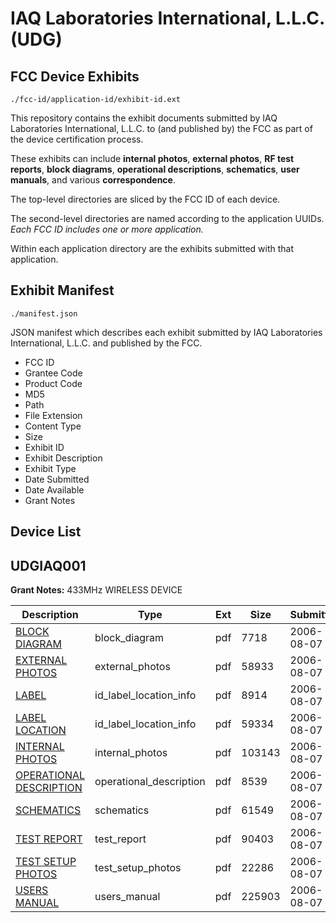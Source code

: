 # IAQ Laboratories International, L.L.C. (UDG)
## FCC Device Exhibits

```
./fcc-id/application-id/exhibit-id.ext
```

This repository contains the exhibit documents submitted by IAQ Laboratories International, L.L.C. to (and published by) the FCC as part of the device certification process.

These exhibits can include **internal photos**, **external photos**, **RF test reports**, **block diagrams**, **operational descriptions**, **schematics**, **user manuals**, and various **correspondence**.

The top-level directories are sliced by the FCC ID of each device.

The second-level directories are named according to the application UUIDs. *Each FCC ID includes one or more application.*

Within each application directory are the exhibits submitted with that application. 

## Exhibit Manifest

```
./manifest.json
```

JSON manifest which describes each exhibit submitted by IAQ Laboratories International, L.L.C. and published by the FCC.

- FCC ID
- Grantee Code
- Product Code
- MD5
- Path
- File Extension
- Content Type
- Size
- Exhibit ID
- Exhibit Description
- Exhibit Type
- Date Submitted
- Date Available
- Grant Notes

## Device List
## UDGIAQ001
**Grant Notes:** 433MHz WIRELESS DEVICE

| Description | Type | Ext | Size | Submitted | Available |
| ----------- | ---- | --- | ---- | --------- | --------- |
| [BLOCK DIAGRAM](UDGIAQ001/f107ca819b3759fbbfafa9dd94e20298/690714.pdf) | block_diagram | pdf | 7718 | 2006-08-07 | 2006-08-07 |
| [EXTERNAL PHOTOS](UDGIAQ001/f107ca819b3759fbbfafa9dd94e20298/690723.pdf) | external_photos | pdf | 58933 | 2006-08-07 | 2006-08-07 |
| [LABEL](UDGIAQ001/f107ca819b3759fbbfafa9dd94e20298/690715.pdf) | id_label_location_info | pdf | 8914 | 2006-08-07 | 2006-08-07 |
| [LABEL LOCATION](UDGIAQ001/f107ca819b3759fbbfafa9dd94e20298/690716.pdf) | id_label_location_info | pdf | 59334 | 2006-08-07 | 2006-08-07 |
| [INTERNAL PHOTOS](UDGIAQ001/f107ca819b3759fbbfafa9dd94e20298/690717.pdf) | internal_photos | pdf | 103143 | 2006-08-07 | 2006-08-07 |
| [OPERATIONAL DESCRIPTION](UDGIAQ001/f107ca819b3759fbbfafa9dd94e20298/690718.pdf) | operational_description | pdf | 8539 | 2006-08-07 | 2006-08-07 |
| [SCHEMATICS](UDGIAQ001/f107ca819b3759fbbfafa9dd94e20298/690721.pdf) | schematics | pdf | 61549 | 2006-08-07 | 2006-08-07 |
| [TEST REPORT](UDGIAQ001/f107ca819b3759fbbfafa9dd94e20298/690719.pdf) | test_report | pdf | 90403 | 2006-08-07 | 2006-08-07 |
| [TEST SETUP PHOTOS](UDGIAQ001/f107ca819b3759fbbfafa9dd94e20298/690722.pdf) | test_setup_photos | pdf | 22286 | 2006-08-07 | 2006-08-07 |
| [USERS MANUAL](UDGIAQ001/f107ca819b3759fbbfafa9dd94e20298/690720.pdf) | users_manual | pdf | 225903 | 2006-08-07 | 2006-08-07 |
